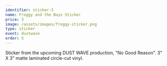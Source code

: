 ```yaml
---
identifier: sticker-3
name: Froggy and the Boys Sticker
price: 3
image: /assets/images/froggy-sticker.png
type: sticker
event: dustwave
order: 5
---
```

Sticker from the upcoming DUST WAVE production, "No Good Reason". 3" X 3" matte laminated circle-cut vinyl.